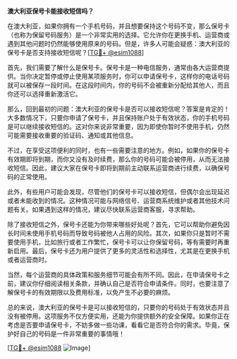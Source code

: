 **澳大利亚保号卡能接收短信吗？**

在澳大利亚，如果你拥有一个手机号码，并且想要保持这个号码不变，那么保号卡（也称为保留号码服务）是一个非常实用的选择。它允许你在更换手机、运营商或遇到其他问题时仍然能够使用原来的号码。但是，许多人可能会疑惑：澳大利亚的保号卡是否支持接收短信呢？[[TG💪+ @esim1088](https://t.me/s/esim1088)]

首先，我们需要了解什么是保号卡。保号卡是一种电信服务，通常由各大运营商提供。当你决定暂停或停止使用某项服务时，你可以申请保号卡，这样你的电话号码就可以被保存一段时间。在这段时间内，你的号码不会被重新分配给其他人，而且你还可以选择重新激活它。

那么，回到最初的问题：澳大利亚的保号卡是否可以接收短信呢？答案是肯定的！大多数情况下，只要你申请了保号卡，并且保持账户处于有效状态，你的手机号码是可以继续接收短信的。这对你来说非常重要，因为即使你暂时不使用手机，仍然可能需要接收重要的验证码、通知或其他信息。

不过，在享受这项便利的同时，也有一些需要注意的地方。例如，如果你的保号卡有效期即将到期，而你又没有及时续费，那么你的号码可能会被停用，从而无法接收短信。因此，建议大家在保号卡即将到期前主动联系运营商进行续费，以确保号码的正常使用。

此外，有些用户可能会发现，尽管他们的保号卡可以接收短信，但偶尔会出现延迟或者未能收到的情况。这种情况可能与网络信号、运营商系统维护或者其他技术问题有关。如果遇到这样的情况，建议尽快联系运营商客服，寻求帮助。

除了接收短信之外，保号卡还能为你带来哪些好处呢？首先，它可以帮助你避免因长时间未使用手机号码而导致号码被他人占用的风险。其次，如果你只是暂时不需要使用手机，比如旅行或者工作繁忙，保号卡可以让你保留号码，等有需要时再重新启用。最后，保号卡还为用户提供了更多的灵活性和选择性，尤其是在更换手机或者运营商时。

当然，每个运营商的具体政策和服务细节可能会有所不同。因此，在申请保号卡之前，建议你仔细阅读相关条款，并确认自己是否符合申请条件。同时，也要注意了解保号卡的有效期限以及费用标准，以免产生不必要的麻烦。

总的来说，澳大利亚的保号卡是可以接收短信的，只要你的号码处于有效状态并且没有被停用。这项服务不仅方便实用，还能为你提供额外的安全保障。如果你正在考虑是否要申请保号卡，不妨多做一些功课，看看它是否符合你的需求。毕竟，保护好自己的号码是一件非常重要的事情哦！

[[TG💪+ @esim1088](https://t.me/s/esim1088) ![Image](https://i.postimg.cc/4NQfJmqS/Snipaste-2025-05-13-00-14-12.png)]